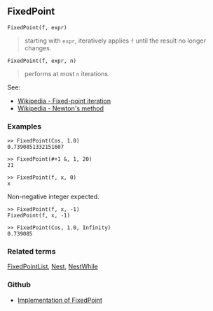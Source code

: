 ## FixedPoint  

```
FixedPoint(f, expr)
```
 
> starting with `expr`, iteratively applies `f` until the result no longer changes.

```
FixedPoint(f, expr, n)
```

> performs at most `n` iterations.

See:
* [Wikipedia - Fixed-point iteration](https://en.wikipedia.org/wiki/Fixed-point_iteration)
* [Wikipedia - Newton's method](https://en.wikipedia.org/wiki/Newton%27s_method)

### Examples

```
>> FixedPoint(Cos, 1.0)
0.7390851332151607
 
>> FixedPoint(#+1 &, 1, 20)
21

>> FixedPoint(f, x, 0)
x
```

Non-negative integer expected.

```
>> FixedPoint(f, x, -1)
FixedPoint(f, x, -1)

>> FixedPoint(Cos, 1.0, Infinity)
0.739085
```

### Related terms 
[FixedPointList](FixedPointList.md), [Nest](Nest.md), [NestWhile](NestWhile.md)

### Github

* [Implementation of FixedPoint](https://github.com/axkr/symja_android_library/blob/master/symja_android_library/matheclipse-core/src/main/java/org/matheclipse/core/builtin/Programming.java#L791) 
